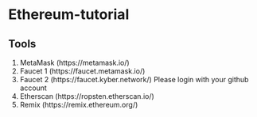 # Ethereum-tutorial

## Tools

<ol>
<li>MetaMask (https://metamask.io/)</li>
<li>Faucet 1 (https://faucet.metamask.io/)</li>
<li>Faucet 2 (https://faucet.kyber.network/) Please login with your github account</li>
<li>Etherscan (https://ropsten.etherscan.io/)</li>
<li>Remix (https://remix.ethereum.org/)</li>
</ol>






